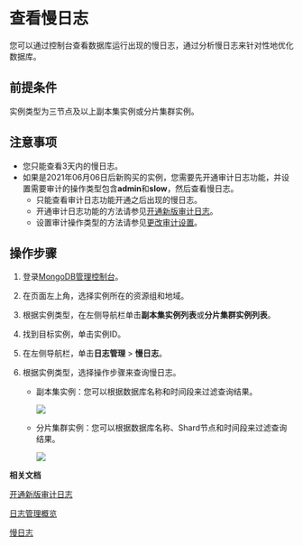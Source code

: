 # 查看慢日志

您可以通过控制台查看数据库运行出现的慢日志，通过分析慢日志来针对性地优化数据库。

## 前提条件

实例类型为三节点及以上副本集实例或分片集群实例。

## 注意事项

-   您只能查看3天内的慢日志。
-   如果是2021年06月06日后新购买的实例，您需要先开通审计日志功能，并设置需要审计的操作类型包含**admin**和**slow**，然后查看慢日志。
    -   只能查看审计日志功能开通之后出现的慢日志。
    -   开通审计日志功能的方法请参见[开通新版审计日志](/intl.zh-CN/用户指南/数据安全性/新版审计日志/开通新版审计日志.md)。
    -   设置审计操作类型的方法请参见[更改审计设置](/intl.zh-CN/用户指南/数据安全性/新版审计日志/更改审计设置.md)。

## 操作步骤

1.  登录[MongoDB管理控制台](https://mongodb.console.aliyun.com/)。

2.  在页面左上角，选择实例所在的资源组和地域。

3.  根据实例类型，在左侧导航栏单击**副本集实例列表**或**分片集群实例列表**。

4.  找到目标实例，单击实例ID。

5.  在左侧导航栏，单击**日志管理** \> **慢日志**。

6.  根据实例类型，选择操作步骤来查询慢日志。

    -   副本集实例：您可以根据数据库名称和时间段来过滤查询结果。

        ![](https://static-aliyun-doc.oss-accelerate.aliyuncs.com/assets/img/zh-CN/3056819951/p32678.png)

    -   分片集群实例：您可以根据数据库名称、Shard节点和时间段来过滤查询结果。

        ![](https://static-aliyun-doc.oss-accelerate.aliyuncs.com/assets/img/zh-CN/3056819951/p32679.png)


**相关文档**  


[开通新版审计日志](/intl.zh-CN/用户指南/数据安全性/新版审计日志/开通新版审计日志.md)

[日志管理概览](/intl.zh-CN/用户指南/日志管理/日志管理概览.md)

[慢日志](/intl.zh-CN/用户指南/性能诊断与优化（CloudDBA）/慢日志.md)


